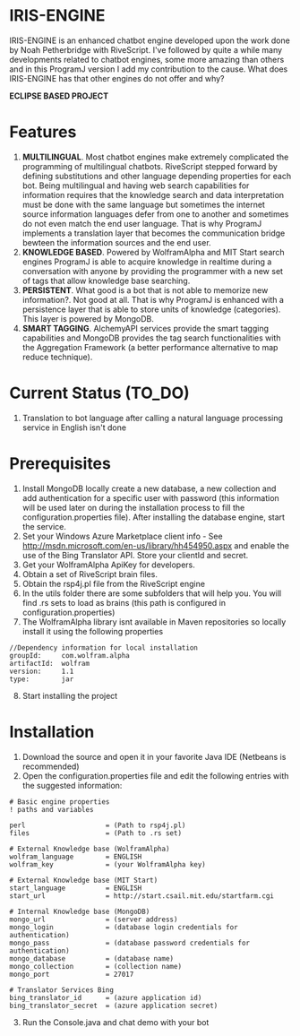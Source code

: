 IRIS-ENGINE
===========

IRIS-ENGINE is an enhanced chatbot engine developed upon the work done by Noah Petherbridge with RiveScript. I've followed by quite a while many developments related to chatbot engines, some more amazing than others and in this ProgramJ version
I add my contribution to the cause. What does IRIS-ENGINE has that other engines do not offer and why?

**ECLIPSE BASED PROJECT**

Features
========

1. **MULTILINGUAL**. Most chatbot engines make extremely complicated the programming of multilingual chatbots. RiveScript stepped forward by defining substitutions and other language depending properties for each bot. Being multilingual and having web search capabilities for information requires that the knowledge search and data interpretation must be done with the same language but sometimes the internet source information languages defer from one to another and sometimes do not even match the end user language. That is why ProgramJ implements a translation layer that becomes the communication bridge bewteen the information sources and the end user.
2. **KNOWLEDGE BASED**. Powered by WolframAlpha and MIT Start search engines ProgramJ is able to acquire knowledge in realtime during a conversation with anyone by providing the programmer with a new set of tags that allow knowledge base searching.
3. **PERSISTENT**. What good is a bot that is not able to memorize new information?. Not good at all. That is why ProgramJ is enhanced with a persistence layer that is able to store units of knowledge (categories). This layer is powered by MongoDB.
4. **SMART TAGGING**. AlchemyAPI services provide the smart tagging capabilities and MongoDB provides the tag search functionalities with the Aggregation Framework (a better performance alternative to map reduce technique).

Current Status (TO_DO)
======================

1. Translation to bot language after calling a natural language processing service in English isn't done

Prerequisites
==============

1. Install MongoDB locally create a new database, a new collection and add authentication for a specific user with password (this information will be used later on during the installation process to fill the configuration.properties file). After installing the database engine, start the service.
2. Set your Windows Azure Marketplace client info - See http://msdn.microsoft.com/en-us/library/hh454950.aspx and enable the use of the Bing Translator API. Store your clientId and secret.
3. Get your WolframAlpha ApiKey for developers.
4. Obtain a set of RiveScript brain files.
5. Obtain the rsp4j.pl file from the RiveScript engine
6. In the utils folder there are some subfolders that will help you. You will find .rs sets to load as brains (this path is configured in configuration.properties)
7. The WolframAlpha library isnt available in Maven repositories so locally install it using the following properties

```
//Dependency information for local installation
groupId:     com.wolfram.alpha
artifactId:  wolfram
version:     1.1
type:        jar
```

     
8. Start installing the project

Installation
============

1. Download the source and open it in your favorite Java IDE (Netbeans is recommended)
2. Open the configuration.properties file and edit the following entries with the suggested information:

```
# Basic engine properties
! paths and variables

perl                    = (Path to rsp4j.pl)
files                   = (Path to .rs set)

# External Knowledge base (WolframAlpha)
wolfram_language        = ENGLISH
wolfram_key             = (your WolframAlpha key)

# External Knowledge base (MIT Start)
start_language          = ENGLISH
start_url               = http://start.csail.mit.edu/startfarm.cgi

# Internal Knowledge base (MongoDB)
mongo_url               = (server address)
mongo_login             = (database login credentials for authentication)
mongo_pass              = (database password credentials for authentication)
mongo_database          = (database name)
mongo_collection        = (collection name)
mongo_port              = 27017

# Translator Services Bing
bing_translator_id      = (azure application id)
bing_translator_secret  = (azure application secret)
```

3. Run the Console.java and chat demo with your bot
